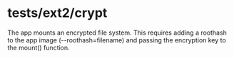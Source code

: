 tests/ext2/crypt
================

The app mounts an encrypted file system. This requires adding a roothash to the
app image (--roothash=filename) and passing the encryption key to the mount()
function.

